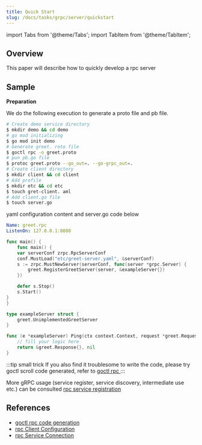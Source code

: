 ```yaml
---
title: Quick Start
slug: /docs/tasks/grpc/server/quickstart
---
```


import Tabs from '@theme/Tabs';
import TabItem from '@theme/TabItem';

## Overview

This paper will describe how to quickly develop a rpc server

## Sample

**Preparation**

We do the following execution to generate a proto file and pb file.

```bash
# Create demo service directory
$ mkdir demo && cd demo
# go mod initializing
$ go mod init demo
# Generate greet. roto file
$ goctl rpc -o greet.proto
# pun pb.go file
$ protoc greet.proto --go_out=. --go-grpc_out=.
# Create client directory
$ mkdir client && cd client
# Add profile
$ mkdir etc && cd etc
$ touch gret-client. aml
# Add client.go file
$ touch server.go
```

yaml configuration content and server.go code below

<Tabs>

<TabItem value="etc/greet-server.yaml" label="etc/greet-server.yaml" default>

```yaml
Name: greet.rpc
ListenOn: 127.0.0.1:8080
```

</TabItem>

<TabItem value="server.go" label="server.go" default>

```go
func main() {
    func main() {
    var serverConf zrpc.RpcServerConf
    conf.MustLoad("etc/greet-server.yaml", &serverConf)
    s := zrpc.MustNewServer(serverConf, func(server *grpc.Server) {
        greet.RegisterGreetServer(server, &exampleServer{})
    })

    defer s.Stop()
    s.Start()
}
}

type exampleServer struct {
    greet.UnimplementedGreetServer
}

func (e *exampleServer) Ping(ctx context.Context, request *greet.Request) (*greet.Response, error) {
    // fill your logic here
    return &greet.Response{}, nil
}
```

</TabItem>

</Tabs>

:::tip small trick
If you also find it troublesome to write the code, please try goctl scroll code generated, refer to <a href="/docs/tutorials/cli/rpc" target="_blank"> goctl rpc </a>
:::

More gRPC usage (service register, service discovery, intermediate use etc.) can be consulted <a href="/docs/tutorials/grpc/server/register" target="_blank"> rpc service registration </a>

## References

- <a href="/docs/tutorials/cli/rpc" target="_blank"> goctl rpc code generation </a>
- <a href="/docs/tutorials/grpc/client/configuration" target="_blank"> rpc Client Configuration </a>
- <a href="/docs/tutorials/grpc/client/conn" target="_blank"> rpc Service Connection </a>
